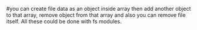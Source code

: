 #you can create file data as an object inside array then add another object to that array, remove object from that array and also you can remove file itself. All these could be done with fs modules.
